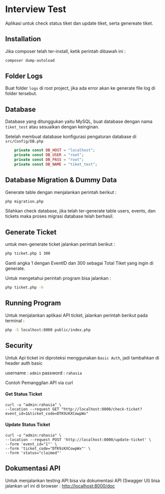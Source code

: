 # Interview Test

Aplikasi untuk check status tiket dan update tiket, serta genereate tiket.

## Installation

Jika composer telah ter-install, ketik perintah dibawah ini :

```bash
composer dump-autoload
```

## Folder Logs
Buat folder `logs` di root project, jika ada error akan ke generate file log di folder tersebut.

## Database
Database yang ditunggukan yaitu MySQL, buat database dengan nama `tiket_test` atau sesuaikan dengan keinginan.

Setelah membuat database konfigurasi pengaturan database di `src/Config/DB.php`

```php
    private const DB_HOST = "localhost";
    private const DB_USER = "root";
    private const DB_PASS = "root";
    private const DB_NAME = "tiket_test";
```

## Database Migration & Dummy Data
Generate table dengan menjalankan perintah berikut :
```bash
php migration.php
```
Silahkan check database, jika telah ter-generate table users, events, dan tickets maka proses migrasi database telah berhasil.

## Generate Ticket
untuk men-generate ticket jalankan perintah berikut :
```bash
php ticket.php 1 300
```
Ganti angka 1 dengan EventID dan 300 sebagai Total Tiket yang ingin di generate.

Untuk mengetahui perintah program bisa jalankan :
```bash
php ticket.php -h
```

## Running Program
Untuk menjalankan aplikasi API ticket, jalankan perintah berikut pada terminal :
```bash
php -S localhost:8000 public/index.php
```
## Security
Untuk Api ticket ini diproteksi menggunakan `Basic Auth`, jadi tambahkan di header auth basic 

username : `admin`
password : `rahasia`

Contoh Pemanggilan API via curl

#### Get Status Ticket
```curl
curl -u "admin:rahasia" \
--location --request GET "http://localhost:8000/check-ticket?event_id=1&ticket_code=DTK9zKXCowpWx"
```

#### Update Status Ticket
```curl
curl -u "admin:rahasia" \
--location --request POST 'http://localhost:8000/update-ticket' \
--form 'event_id="1"' \
--form 'ticket_code="DTK9zKXCowpWx"' \
--form 'status="claimed"'
```
## Dokumentasi API
Untuk menjalankan testing API bisa via dokumentasi API (Swagger UI) bisa jalankan url ini di browser : [http://localhost:8000/doc](http://localhost:8000/doc)
